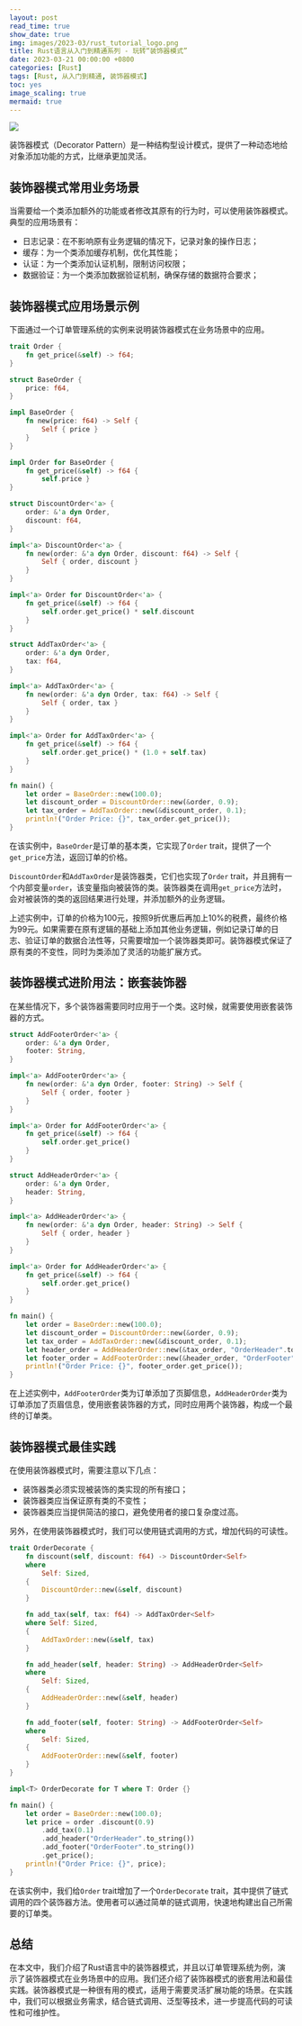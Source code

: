 ```yaml
---
layout: post
read_time: true
show_date: true
img: images/2023-03/rust_tutorial_logo.png
title: Rust语言从入门到精通系列 - 玩转“装饰器模式”
date: 2023-03-21 00:00:00 +0800
categories: [Rust]
tags: [Rust, 从入门到精通, 装饰器模式]
toc: yes
image_scaling: true
mermaid: true
---
```


![](/images/2023-03/rust_tutorial_logo.png)

装饰器模式（Decorator Pattern）是一种结构型设计模式，提供了一种动态地给对象添加功能的方式，比继承更加灵活。

## 装饰器模式常用业务场景

当需要给一个类添加额外的功能或者修改其原有的行为时，可以使用装饰器模式。典型的应用场景有：

- 日志记录：在不影响原有业务逻辑的情况下，记录对象的操作日志；
- 缓存：为一个类添加缓存机制，优化其性能；
- 认证：为一个类添加认证机制，限制访问权限；
- 数据验证：为一个类添加数据验证机制，确保存储的数据符合要求；

## 装饰器模式应用场景示例

下面通过一个订单管理系统的实例来说明装饰器模式在业务场景中的应用。

```rust
trait Order {
    fn get_price(&self) -> f64;
}

struct BaseOrder {
    price: f64,
}

impl BaseOrder {
    fn new(price: f64) -> Self {
        Self { price }
    }
}

impl Order for BaseOrder {
    fn get_price(&self) -> f64 {
        self.price }
}

struct DiscountOrder<'a> {
    order: &'a dyn Order,
    discount: f64,
}

impl<'a> DiscountOrder<'a> {
    fn new(order: &'a dyn Order, discount: f64) -> Self {
        Self { order, discount }
    }
}

impl<'a> Order for DiscountOrder<'a> {
    fn get_price(&self) -> f64 {
        self.order.get_price() * self.discount
    }
}

struct AddTaxOrder<'a> {
    order: &'a dyn Order,
    tax: f64,
}

impl<'a> AddTaxOrder<'a> {
    fn new(order: &'a dyn Order, tax: f64) -> Self {
        Self { order, tax }
    }
}

impl<'a> Order for AddTaxOrder<'a> {
    fn get_price(&self) -> f64 {
        self.order.get_price() * (1.0 + self.tax)
    }
}

fn main() {
    let order = BaseOrder::new(100.0);
    let discount_order = DiscountOrder::new(&order, 0.9);
    let tax_order = AddTaxOrder::new(&discount_order, 0.1);
    println!("Order Price: {}", tax_order.get_price());
}
```

在该实例中，`BaseOrder`是订单的基本类，它实现了`Order` trait，提供了一个`get_price`方法，返回订单的价格。

`DiscountOrder`和`AddTaxOrder`是装饰器类，它们也实现了`Order` trait，并且拥有一个内部变量`order`，该变量指向被装饰的类。装饰器类在调用`get_price`方法时，会对被装饰的类的返回结果进行处理，并添加额外的业务逻辑。

上述实例中，订单的价格为100元，按照9折优惠后再加上10%的税费，最终价格为99元。如果需要在原有逻辑的基础上添加其他业务逻辑，例如记录订单的日志、验证订单的数据合法性等，只需要增加一个装饰器类即可。装饰器模式保证了原有类的不变性，同时为类添加了灵活的功能扩展方式。

## 装饰器模式进阶用法：嵌套装饰器

在某些情况下，多个装饰器需要同时应用于一个类。这时候，就需要使用嵌套装饰器的方式。

```rust
struct AddFooterOrder<'a> {
    order: &'a dyn Order,
    footer: String,
}

impl<'a> AddFooterOrder<'a> {
    fn new(order: &'a dyn Order, footer: String) -> Self {
        Self { order, footer }
    }
}

impl<'a> Order for AddFooterOrder<'a> {
    fn get_price(&self) -> f64 {
        self.order.get_price()
    }
}

struct AddHeaderOrder<'a> {
    order: &'a dyn Order,
    header: String,
}

impl<'a> AddHeaderOrder<'a> {
    fn new(order: &'a dyn Order, header: String) -> Self {
        Self { order, header }
    }
}

impl<'a> Order for AddHeaderOrder<'a> {
    fn get_price(&self) -> f64 {
        self.order.get_price()
    }
}

fn main() {
    let order = BaseOrder::new(100.0);
    let discount_order = DiscountOrder::new(&order, 0.9);
    let tax_order = AddTaxOrder::new(&discount_order, 0.1);
    let header_order = AddHeaderOrder::new(&tax_order, "OrderHeader".to_string());
    let footer_order = AddFooterOrder::new(&header_order, "OrderFooter".to_string());
    println!("Order Price: {}", footer_order.get_price());
}
```

在上述实例中，`AddFooterOrder`类为订单添加了页脚信息，`AddHeaderOrder`类为订单添加了页眉信息，使用嵌套装饰器的方式，同时应用两个装饰器，构成一个最终的订单类。

## 装饰器模式最佳实践

在使用装饰器模式时，需要注意以下几点：

- 装饰器类必须实现被装饰的类实现的所有接口；
- 装饰器类应当保证原有类的不变性；
- 装饰器类应当提供简洁的接口，避免使用者的接口复杂度过高。

另外，在使用装饰器模式时，我们可以使用链式调用的方式，增加代码的可读性。

```rust
trait OrderDecorate {
    fn discount(self, discount: f64) -> DiscountOrder<Self>
    where
        Self: Sized,
    {
        DiscountOrder::new(&self, discount)
    }

    fn add_tax(self, tax: f64) -> AddTaxOrder<Self>
    where Self: Sized,
    {
        AddTaxOrder::new(&self, tax)
    }

    fn add_header(self, header: String) -> AddHeaderOrder<Self>
    where
        Self: Sized,
    {
        AddHeaderOrder::new(&self, header)
    }

    fn add_footer(self, footer: String) -> AddFooterOrder<Self>
    where
        Self: Sized,
    {
        AddFooterOrder::new(&self, footer)
    }
}

impl<T> OrderDecorate for T where T: Order {}

fn main() {
    let order = BaseOrder::new(100.0);
    let price = order .discount(0.9)
        .add_tax(0.1)
        .add_header("OrderHeader".to_string())
        .add_footer("OrderFooter".to_string())
        .get_price();
    println!("Order Price: {}", price);
}
```

在该实例中，我们给`Order` trait增加了一个`OrderDecorate` trait，其中提供了链式调用的四个装饰器方法。使用者可以通过简单的链式调用，快速地构建出自己所需要的订单类。

## 总结

在本文中，我们介绍了Rust语言中的装饰器模式，并且以订单管理系统为例，演示了装饰器模式在业务场景中的应用。我们还介绍了装饰器模式的嵌套用法和最佳实践。装饰器模式是一种很有用的模式，适用于需要灵活扩展功能的场景。在实践中，我们可以根据业务需求，结合链式调用、泛型等技术，进一步提高代码的可读性和可维护性。
